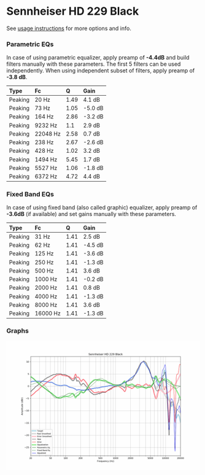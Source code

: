 # Sennheiser HD 229 Black
See [usage instructions](https://github.com/jaakkopasanen/AutoEq#usage) for more options and info.

### Parametric EQs
In case of using parametric equalizer, apply preamp of **-4.4dB** and build filters manually
with these parameters. The first 5 filters can be used independently.
When using independent subset of filters, apply preamp of **-3.8 dB**.

| Type    | Fc       |    Q | Gain    |
|:--------|:---------|:-----|:--------|
| Peaking | 20 Hz    | 1.49 | 4.1 dB  |
| Peaking | 73 Hz    | 1.05 | -5.0 dB |
| Peaking | 164 Hz   | 2.86 | -3.2 dB |
| Peaking | 9232 Hz  | 1.1  | 2.9 dB  |
| Peaking | 22048 Hz | 2.58 | 0.7 dB  |
| Peaking | 238 Hz   | 2.67 | -2.6 dB |
| Peaking | 428 Hz   | 1.02 | 3.2 dB  |
| Peaking | 1494 Hz  | 5.45 | 1.7 dB  |
| Peaking | 5527 Hz  | 1.06 | -1.8 dB |
| Peaking | 6372 Hz  | 4.72 | 4.4 dB  |

### Fixed Band EQs
In case of using fixed band (also called graphic) equalizer, apply preamp of **-3.6dB**
(if available) and set gains manually with these parameters.

| Type    | Fc       |    Q | Gain    |
|:--------|:---------|:-----|:--------|
| Peaking | 31 Hz    | 1.41 | 2.5 dB  |
| Peaking | 62 Hz    | 1.41 | -4.5 dB |
| Peaking | 125 Hz   | 1.41 | -3.6 dB |
| Peaking | 250 Hz   | 1.41 | -1.3 dB |
| Peaking | 500 Hz   | 1.41 | 3.6 dB  |
| Peaking | 1000 Hz  | 1.41 | -0.2 dB |
| Peaking | 2000 Hz  | 1.41 | 0.8 dB  |
| Peaking | 4000 Hz  | 1.41 | -1.3 dB |
| Peaking | 8000 Hz  | 1.41 | 3.6 dB  |
| Peaking | 16000 Hz | 1.41 | -1.3 dB |

### Graphs
![](./Sennheiser%20HD%20229%20Black.png)